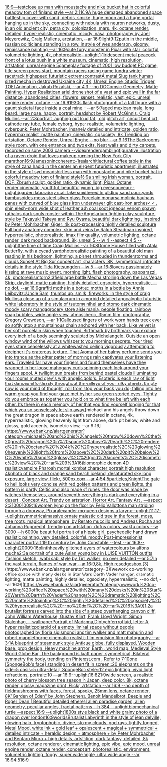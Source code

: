 [16:9](https://www.ebank.nz/aiartgenerator?category=16%3A9)[—test](https://www.ebank.nz/aiartgenerator?category=%E2%80%94test)[close up man with moustache and nike bucket hat in colorful meadow tom of finland style —ar 2:1](https://www.ebank.nz/aiartgenerator?category=close%20up%20man%20with%20moustache%20and%20nike%20bucket%20hat%20in%20colorful%20meadow%20tom%20of%20finland%20style%20%E2%80%94ar%202%3A1)[16.9](https://www.ebank.nz/aiartgenerator?category=16.9)[A huge demaged abandoned space battleship cover with sand, debris, smoke, huge moon and a huge portal hanging up in the sky, connecting with nebula with neuron networks, dusty, in an old ancient city, petra city, colonization, mars, 4k, octane render, detailed, hyper-realistic, cinematic, moody, nasa, photography by Joel Meyerowitz, Craig Mullens, artstation, --ar 16:9](https://www.ebank.nz/aiartgenerator?category=A%20huge%20demaged%20abandoned%20space%20battleship%20cover%20with%20sand%2C%20debris%2C%20smoke%2C%20huge%20moon%20and%20a%20huge%20portal%20hanging%20up%20in%20the%20sky%2C%20connecting%20with%20nebula%20with%20neuron%20networks%2C%20dusty%2C%20in%20an%20old%20ancient%20city%2C%20petra%20city%2C%20colonization%2C%20mars%2C%204k%2C%20octane%20render%2C%20detailed%2C%20hyper-realistic%2C%20cinematic%2C%20moody%2C%20nasa%2C%20photography%20by%20Joel%20Meyerowitz%2C%20Craig%20Mullens%2C%20artstation%2C%20--ar%2016%3A9)[light](https://www.ebank.nz/aiartgenerator?category=light)[9:12](https://www.ebank.nz/aiartgenerator?category=9%3A12)[putin in the middle, russian politicians standing in a row, in style of wes anderson,  gloomy,  renaissance painting --ar 16:9](https://www.ebank.nz/aiartgenerator?category=putin%20in%20the%20middle%2C%20russian%20politicians%20standing%20in%20a%20row%2C%20in%20style%20of%20wes%20anderson%2C%20%20gloomy%2C%20%20renaissance%20painting%20--ar%2016%3A9)[cute furry monster in Pixar with star, colorful, volumetric lighting, 4k, photorealistic](https://www.ebank.nz/aiartgenerator?category=cute%20furry%20monster%20in%20Pixar%20with%20star%2C%20colorful%2C%20volumetric%20lighting%2C%204k%2C%20photorealistic)[--uplight](https://www.ebank.nz/aiartgenerator?category=--uplight)[1:1](https://www.ebank.nz/aiartgenerator?category=1%3A1)[iridescent metal peacock front of a lotus bush in a white museum, cinematic, high resolution, artstation, unreal engine 5](https://www.ebank.nz/aiartgenerator?category=iridescent%20metal%20peacock%20front%20of%20a%20lotus%20bush%20in%20a%20white%20museum%2C%20cinematic%2C%20high%20resolution%2C%20artstation%2C%20unreal%20engine%205)[gameplay footage of 2001 low budget PC game, title screen press start, mountain racers racing game tundra winter racetrack highspeed futuristic extreme](https://www.ebank.nz/aiartgenerator?category=gameplay%20footage%20of%202001%20low%20budget%20PC%20game%2C%20title%20screen%20press%20start%2C%20mountain%20racers%20racing%20game%20tundra%20winter%20racetrack%20highspeed%20futuristic%20extreme)[contrast](https://www.ebank.nz/aiartgenerator?category=contrast)[A metal Slug tank human sized mecha in destroyed Ukraine city, 4K, Unreal Engine, Studio Trigger, TOEI Animation, Jakub Rozalski, --ar 4:3 --no DO](https://www.ebank.nz/aiartgenerator?category=A%20metal%20Slug%20tank%20human%20sized%20mecha%20in%20destroyed%20Ukraine%20city%2C%204K%2C%20Unreal%20Engine%2C%20Studio%20Trigger%2C%20TOEI%20Animation%2C%20Jakub%20Rozalski%2C%20--ar%204%3A3%20--no%20DO)[Comsic Geometry, Matte Painting, Hyper Realistic](https://www.ebank.nz/aiartgenerator?category=Comsic%20Geometry%2C%20Matte%20Painting%2C%20Hyper%20Realistic)[an ariel drone shot of a vast and epic wall in the far distance, abandoned cities, flowers, sunset, realistic, vast, epic, unreal engine render, octane --ar 16:9](https://www.ebank.nz/aiartgenerator?category=an%20ariel%20drone%20shot%20of%20a%20vast%20and%20epic%20wall%20in%20the%20far%20distance%2C%20abandoned%20cities%2C%20flowers%2C%20sunset%2C%20realistic%2C%20vast%2C%20epic%2C%20unreal%20engine%20render%2C%20octane%20--ar%2016%3A9)[1930s flash photograph of a tall figure with a gaunt skeletal face inside a coal mine.:: --ar 5:7](https://www.ebank.nz/aiartgenerator?category=1930s%20flash%20photograph%20of%20a%20tall%20figure%20with%20a%20gaunt%20skeletal%20face%20inside%20a%20coal%20mine.%3A%3A%20--ar%205%3A7)[aged mexican male, long beard, large nose, happy, portrait, headshot by Robert McGinnis, Craig Mullins --ar 2:3](https://www.ebank.nz/aiartgenerator?category=aged%20mexican%20male%2C%20long%20beard%2C%20large%20nose%2C%20happy%2C%20portrait%2C%20headshot%20by%20Robert%20McGinnis%2C%20Craig%20Mullins%20--ar%202%3A3)[portrait, aughing out loud,fat , old,glitch art, circuit bent crt, cathode ray tube, female cyborg, hyper realistic, volumetric lighting, cyberpunk, Peter Mohrbacher, insanely detailed and intricate, golden ratio, hypermaximalist, matte painting, cinematic, cgsociety, 8k Trending on artstation, Octane Render, Unreal Engine --no blur --ar 9:16](https://www.ebank.nz/aiartgenerator?category=portrait%2C%20aughing%20out%20loud%2Cfat%20%2C%20old%2Cglitch%20art%2C%20circuit%20bent%20crt%2C%20cathode%20ray%20tube%2C%20female%20cyborg%2C%20hyper%20realistic%2C%20volumetric%20lighting%2C%20cyberpunk%2C%20Peter%20Mohrbacher%2C%20insanely%20detailed%20and%20intricate%2C%20golden%20ratio%2C%20hypermaximalist%2C%20matte%20painting%2C%20cinematic%2C%20cgsociety%2C%208k%20Trending%20on%20artstation%2C%20Octane%20Render%2C%20Unreal%20Engine%20--no%20blur%20--ar%209%3A16)[The Backrooms style room, with one entrance and two exits. Neat walls and dirty carpets. recorded on sony 2003 camera --video](https://www.ebank.nz/aiartgenerator?category=The%20Backrooms%20style%20room%2C%20with%20one%20entrance%20and%20two%20exits.%20Neat%20walls%20and%20dirty%20carpets.%20recorded%20on%20sony%202003%20camera%20--video)[render](https://www.ebank.nz/aiartgenerator?category=render)[gambling](https://www.ebank.nz/aiartgenerator?category=gambling)[figurative illustration of a raven droid that loves makeup running the New York City marathon](https://www.ebank.nz/aiartgenerator?category=figurative%20illustration%20of%20a%20raven%20droid%20that%20loves%20makeup%20running%20the%20New%20York%20City%20marathon)[16:9](https://www.ebank.nz/aiartgenerator?category=16%3A9)[Jameson](https://www.ebank.nz/aiartgenerator?category=Jameson)[incoherent:-1](https://www.ebank.nz/aiartgenerator?category=incoherent%3A-1)[real](https://www.ebank.nz/aiartgenerator?category=real)[architiectural coffee table in the style of zaha hadid in the center an elegent futuristic apartment, illustrated in the style of syd mead](https://www.ebank.nz/aiartgenerator?category=architiectural%20coffee%20table%20in%20the%20style%20of%20zaha%20hadid%20in%20the%20center%20an%20elegent%20futuristic%20apartment%2C%20illustrated%20in%20the%20style%20of%20syd%20mead)[shirtless man with moustache and nike bucket hat in colorful meadow tom of finland style](https://www.ebank.nz/aiartgenerator?category=shirtless%20man%20with%20moustache%20and%20nike%20bucket%20hat%20in%20colorful%20meadow%20tom%20of%20finland%20style)[16:9](https://www.ebank.nz/aiartgenerator?category=16%3A9)[a smiling Irish woman, portrait, DOF, Zbrush sculpt, golden ratio, dynamic light, Pixar, Octane render,cinematic, youthful, beautiful,young, big eyes](https://www.ebank.nz/aiartgenerator?category=a%20smiling%20Irish%20woman%2C%20portrait%2C%20DOF%2C%20Zbrush%20sculpt%2C%20golden%20ratio%2C%20dynamic%20light%2C%20Pixar%2C%20Octane%20render%2Ccinematic%2C%20youthful%2C%20beautiful%2Cyoung%2C%20big%20eyes)[nouveau](https://www.ebank.nz/aiartgenerator?category=nouveau)[--uplight](https://www.ebank.nz/aiartgenerator?category=--uplight)[garden laboratory stair  lake  smothered in gilding sand courtyards bambusoides moss steel silver glass  Porcelain monarsa molinia bauhaus panes with curved of blue glass iron underwayer gilt cast-iron arches](https://www.ebank.nz/aiartgenerator?category=garden%20laboratory%20stair%20%20lake%20%20smothered%20in%20gilding%20sand%20courtyards%20bambusoides%20moss%20steel%20silver%20glass%20%20Porcelain%20monarsa%20molinia%20bauhaus%20panes%20with%20curved%20of%20blue%20glass%20iron%20underwayer%20gilt%20cast-iron%20arches)[< < , shin elesh-norn wide shot of leather ash coal soot igneous venom spawn rathalos dark souls rooster within The Angelarium fighting clay sculpture, style by Takayuki Takeya and Ryu Oyama, beautiful dark lightning , inspired by Peter Mohrbacher, Giger, 4k post-processing highly detailed sculpture Full body anatomy complex, skin and veins by Ralph Steadman inspired, hyperrealistic, photorealistic, imax film quality, volumetric lighting, octane render, dark mood background, 8k, unreal 5 --iw 4 --aspect 4:5 --uplight](https://www.ebank.nz/aiartgenerator?category=%3C%20%3C%20%2C%20shin%20elesh-norn%20wide%20shot%20of%20leather%20ash%20coal%20soot%20igneous%20venom%20spawn%20rathalos%20dark%20souls%20rooster%20within%20The%20Angelarium%20fighting%20clay%20sculpture%2C%20style%20by%20Takayuki%20Takeya%20and%20Ryu%20Oyama%2C%20beautiful%20dark%20lightning%20%2C%20inspired%20by%20Peter%20Mohrbacher%2C%20Giger%2C%204k%20post-processing%20highly%20detailed%20sculpture%20Full%20body%20anatomy%20complex%2C%20skin%20and%20veins%20by%20Ralph%20Steadman%20inspired%2C%20hyperrealistic%2C%20photorealistic%2C%20imax%20film%20quality%2C%20volumetric%20lighting%2C%20octane%20render%2C%20dark%20mood%20background%2C%208k%2C%20unreal%205%20--iw%204%20--aspect%204%3A5%20--uplight)[the time of time Craig Mullins --ar 16:8](https://www.ebank.nz/aiartgenerator?category=the%20time%20of%20time%20Craig%20Mullins%20--ar%2016%3A8)[Dome House filled with Atala Butterfly, with a cycad yard](https://www.ebank.nz/aiartgenerator?category=Dome%20House%20filled%20with%20Atala%20Butterfly%2C%20with%20a%20cycad%20yard)[photorealistic painting of a beautiful old man reading in his bedroom,  lightning, a planet shrouded in thunderstorms and clouds Sunset At Big Sur concept art, characters, 8K, symmetrical, intricate details in the style Tida Kietsungden --iw 5 --ar 16:8](https://www.ebank.nz/aiartgenerator?category=photorealistic%20painting%20of%20a%20beautiful%20old%20man%20reading%20in%20his%20bedroom%2C%20%20lightning%2C%20a%20planet%20shrouded%20in%20thunderstorms%20and%20clouds%20Sunset%20At%20Big%20Sur%20concept%20art%2C%20characters%2C%208K%2C%20symmetrical%2C%20intricate%20details%20in%20the%20style%20Tida%20Kietsungden%20--iw%205%20--ar%2016%3A8)[lovers passionately kissing at rave music event, morning light, flash photography, papparazzi, 4k, photorealism](https://www.ebank.nz/aiartgenerator?category=lovers%20passionately%20kissing%20at%20rave%20music%20event%2C%20morning%20light%2C%20flash%20photography%2C%20papparazzi%2C%204k%2C%20photorealism)[torn](https://www.ebank.nz/aiartgenerator?category=torn)[2:3](https://www.ebank.nz/aiartgenerator?category=2%3A3)[field](https://www.ebank.nz/aiartgenerator?category=field)[large battle Mecha strolling down the Las Vegas Strip, daylight, matte painting, highly detailed, cgsociety, hyperrealistic, --no dof, --ar 16:9](https://www.ebank.nz/aiartgenerator?category=large%20battle%20Mecha%20strolling%20down%20the%20Las%20Vegas%20Strip%2C%20daylight%2C%20matte%20painting%2C%20highly%20detailed%2C%20cgsociety%2C%20hyperrealistic%2C%20--no%20dof%2C%20--ar%2016%3A9)[graffiti moths in a bottle:: moths in a bottle by Annie Leibovitz::](https://www.ebank.nz/aiartgenerator?category=graffiti%20moths%20in%20a%20bottle%3A%3A%20moths%20in%20a%20bottle%20by%20Annie%20Leibovitz%3A%3A)[Uncle Sam, thumbs up, smirk, fireworks, in the style of craig Mullins](https://www.ebank.nz/aiartgenerator?category=Uncle%20Sam%2C%20thumbs%20up%2C%20smirk%2C%20fireworks%2C%20in%20the%20style%20of%20craig%20Mullins)[a close up of a simulacrum in a morbid detailed apocalyptic futuristic white laboratory in the style of tsutomu nihei and otomo dark cinematic moody scary manga](https://www.ebank.nz/aiartgenerator?category=a%20close%20up%20of%20a%20simulacrum%20in%20a%20morbid%20detailed%20apocalyptic%20futuristic%20white%20laboratory%20in%20the%20style%20of%20tsutomu%20nihei%20and%20otomo%20dark%20cinematic%20moody%20scary%20manga)[grocery store aisle mania, people floating, rainbow soap bubbles, wide angle view, atmospheric, 35mm film, photography, Gregory Crewdson, —ar 1:1](https://www.ebank.nz/aiartgenerator?category=grocery%20store%20aisle%20mania%2C%20people%20floating%2C%20rainbow%20soap%20bubbles%2C%20wide%20angle%20view%2C%20atmospheric%2C%2035mm%20film%2C%20photography%2C%20Gregory%20Crewdson%2C%20%E2%80%94ar%201%3A1)[Calloused fingers of work worn hands treck ever so softly atop a mountainous chain anchored with her back. Like velvet is her soft porcelain skin when touched. Birthmark by birthmark you explore every inch of a body seemingly sculpted by Michelangelo. Outside an open window wind of the willows whisper to you mornings secrets. Your tired eyes stare ceaselessly at a whitewashed ceiling vigorously attempting to decipher it's craterous texture. That Aroma of her balmy perfume sends you into trance as the pitter patter of mornings rain captivates your listening ears. Traveled far have your fingers and found themselves have they wrapped in her loose mahogany curls spinning each lock around your fingers spool. A twilight sun breaks from behind pastel clouds illuminating your rooms muted grey's with angelic gold's. Esoteric is each ray of light that dances effortlessly throughout the valleys of your silky sheets. Empty now is your mind of thought, roll from atop your back you do; falling into her warm grasp you find your gaze met by her sea green storied eyes. Tightly do you embrace as together you hold on to what time be left with each other. Its there in each memory of her that you find yourself longing for that which you so senselessly let slip away.](https://www.ebank.nz/aiartgenerator?category=Calloused%20fingers%20of%20work%20worn%20hands%20treck%20ever%20so%20softly%20atop%20a%20mountainous%20chain%20anchored%20with%20her%20back.%20Like%20velvet%20is%20her%20soft%20porcelain%20skin%20when%20touched.%20Birthmark%20by%20birthmark%20you%20explore%20every%20inch%20of%20a%20body%20seemingly%20sculpted%20by%20Michelangelo.%20Outside%20an%20open%20window%20wind%20of%20the%20willows%20whisper%20to%20you%20mornings%20secrets.%20Your%20tired%20eyes%20stare%20ceaselessly%20at%20a%20whitewashed%20ceiling%20vigorously%20attempting%20to%20decipher%20it%27s%20craterous%20texture.%20That%20Aroma%20of%20her%20balmy%20perfume%20sends%20you%20into%20trance%20as%20the%20pitter%20patter%20of%20mornings%20rain%20captivates%20your%20listening%20ears.%20Traveled%20far%20have%20your%20fingers%20and%20found%20themselves%20have%20they%20wrapped%20in%20her%20loose%20mahogany%20curls%20spinning%20each%20lock%20around%20your%20fingers%20spool.%20A%20twilight%20sun%20breaks%20from%20behind%20pastel%20clouds%20illuminating%20your%20rooms%20muted%20grey%27s%20with%20angelic%20gold%27s.%20Esoteric%20is%20each%20ray%20of%20light%20that%20dances%20effortlessly%20throughout%20the%20valleys%20of%20your%20silky%20sheets.%20Empty%20now%20is%20your%20mind%20of%20thought%2C%20roll%20from%20atop%20your%20back%20you%20do%3B%20falling%20into%20her%20warm%20grasp%20you%20find%20your%20gaze%20met%20by%20her%20sea%20green%20storied%20eyes.%20Tightly%20do%20you%20embrace%20as%20together%20you%20hold%20on%20to%20what%20time%20be%20left%20with%20each%20other.%20Its%20there%20in%20each%20memory%20of%20her%20that%20you%20find%20yourself%20longing%20for%20that%20which%20you%20so%20senselessly%20let%20slip%20away.)[michael and his angels throw down the great dragon in space above earth, rendered in octane, 4k, hyperrealistic, glowing heavenly light from above, dark pit below, white and glossy, gold accents, isometric view, --ar 9:16](https://www.ebank.nz/aiartgenerator?category=michael%20and%20his%20angels%20throw%20down%20the%20great%20dragon%20in%20space%20above%20earth%2C%20rendered%20in%20octane%2C%204k%2C%20hyperrealistic%2C%20glowing%20heavenly%20light%20from%20above%2C%20dark%20pit%20below%2C%20white%20and%20glossy%2C%20gold%20accents%2C%20isometric%20view%2C%20--ar%209%3A16)[biomorphic demon 4D realistic](https://www.ebank.nz/aiartgenerator?category=biomorphic%20demon%204D%20realistic)[vampire Pharoah mortal kombat character portrait high resolution 4k](https://www.ebank.nz/aiartgenerator?category=vampire%20Pharoah%20mortal%20kombat%20character%20portrait%20high%20resolution%204k)[photo of black and orange sand beach iceland, desaturated sky long exposure, large view, flickr, 500px.com --ar 4:5](https://www.ebank.nz/aiartgenerator?category=photo%20of%20black%20and%20orange%20sand%20beach%20iceland%2C%20desaturated%20sky%20long%20exposure%2C%20large%20view%2C%20flickr%2C%20500px.com%20--ar%204%3A5)[4:5](https://www.ebank.nz/aiartgenerator?category=4%3A5)[particles,](https://www.ebank.nz/aiartgenerator?category=particles%2C)[Knight](https://www.ebank.nz/aiartgenerator?category=Knight)[The gate to hell looks very concise with red golden patterns and green lights, the pattern is partly Celtic and also made of runes, the door was made by witches themselves, around seventh everything is dark and everything in a desert , Concept Art, Trendy on artstation, Horror Art, Fantasy Art , —aspect 2:3](https://www.ebank.nz/aiartgenerator?category=The%20gate%20to%20hell%20looks%20very%20concise%20with%20red%20golden%20patterns%20and%20green%20lights%2C%20the%20pattern%20is%20partly%20Celtic%20and%20also%20made%20of%20runes%2C%20the%20door%20was%20made%20by%20witches%20themselves%2C%20around%20seventh%20everything%20is%20dark%20and%20everything%20in%20a%20desert%20%2C%20Concept%20Art%2C%20Trendy%20on%20artstation%2C%20Horror%20Art%2C%20Fantasy%20Art%20%2C%20%E2%80%94aspect%202%3A3)[1000100](https://www.ebank.nz/aiartgenerator?category=1000100)[9:16](https://www.ebank.nz/aiartgenerator?category=9%3A16)[women lying on the floor by Felix Vallotton](https://www.ebank.nz/aiartgenerator?category=women%20lying%20on%20the%20floor%20by%20Felix%20Vallotton)[a man striding through a doorway, Pixar](https://www.ebank.nz/aiartgenerator?category=a%20man%20striding%20through%20a%20doorway%2C%20Pixar)[alexander mcqueen designs a larynx](https://www.ebank.nz/aiartgenerator?category=alexander%20mcqueen%20designs%20a%20larynx)[--uplight](https://www.ebank.nz/aiartgenerator?category=--uplight)[11:17](https://www.ebank.nz/aiartgenerator?category=11%3A17)[--uplight](https://www.ebank.nz/aiartgenerator?category=--uplight)[symmetrical](https://www.ebank.nz/aiartgenerator?category=symmetrical)[massive ornate majestic old tree in the forest, moss, tree roots, magical atmosphere, by Renato muccillo and Andreas Rocha and Johanna Rupprecht, trending on artstation, dofus colors, wakfu colors  --w 3000 --h 6000](https://www.ebank.nz/aiartgenerator?category=massive%20ornate%20majestic%20old%20tree%20in%20the%20forest%2C%20moss%2C%20tree%20roots%2C%20magical%20atmosphere%2C%20by%20Renato%20muccillo%20and%20Andreas%20Rocha%20and%20Johanna%20Rupprecht%2C%20trending%20on%20artstation%2C%20dofus%20colors%2C%20wakfu%20colors%20%20--w%203000%20--h%206000)[a beautiful portrait of a hippie girl, psychedelic hand drawn realistic painting, very detailed, colorful, moody Post-impressionist character portrait 19 th century by John Constable --test --ar 16:8](https://www.ebank.nz/aiartgenerator?category=a%20beautiful%20portrait%20of%20a%20hippie%20girl%2C%20psychedelic%20hand%20drawn%20realistic%20painting%2C%20very%20detailed%2C%20colorful%2C%20moody%20Post-impressionist%20character%20portrait%2019%20th%20century%20by%20John%20Constable%20--test%20--ar%2016%3A8)[--uplight](https://www.ebank.nz/aiartgenerator?category=--uplight)[2000](https://www.ebank.nz/aiartgenerator?category=2000)[9:16](https://www.ebank.nz/aiartgenerator?category=9%3A16)[plinth](https://www.ebank.nz/aiartgenerator?category=plinth)[heavily glitched layers of watercolours by alfons mucha](https://www.ebank.nz/aiartgenerator?category=heavily%20glitched%20layers%20of%20watercolours%20by%20alfons%20mucha)[2:3](https://www.ebank.nz/aiartgenerator?category=2%3A3)[a portrait of a cute Asian young boy in LUISE VUITTON  outfits  ,fashion sketch  , wabi sabi style,by Tim walker ,no over detailed —ar 5:7](https://www.ebank.nz/aiartgenerator?category=a%20portrait%20of%20a%20cute%20Asian%20young%20boy%20in%20LUISE%20VUITTON%20%20outfits%20%20%2Cfashion%20sketch%20%20%2C%20wabi%20sabi%20style%2Cby%20Tim%20walker%20%2Cno%20over%20detailed%20%E2%80%94ar%205%3A7)[In the vast terrain, flames of war, war,--ar 16:9,8k, High res](https://www.ebank.nz/aiartgenerator?category=In%20the%20vast%20terrain%2C%20flames%20of%20war%2C%20war%2C--ar%2016%3A9%2C8k%2C%20High%20res)[edges](https://www.ebank.nz/aiartgenerator?category=edges)[box.](https://www.ebank.nz/aiartgenerator?category=box.)[3](https://www.ebank.nz/aiartgenerator?category=3)[wework co-working office space with many desks in Star Wars Darth Vader hangar, dramatic lighting, matte painting, highly detailed, cgsociety, hyperrealistic, --no dof, --ar 16:9](https://www.ebank.nz/aiartgenerator?category=wework%20co-working%20office%20space%20with%20many%20desks%20in%20Star%20Wars%20Darth%20Vader%20hangar%2C%20dramatic%20lighting%2C%20matte%20painting%2C%20highly%20detailed%2C%20cgsociety%2C%20hyperrealistic%2C%20--no%20dof%2C%20--ar%2016%3A9)[1:2](https://www.ebank.nz/aiartgenerator?category=1%3A2)[a brutalist fortress carved into the side of a steep overhanging canyon cliff, John William Waterhouse, Gustav Klimt, Frank Lloyd Wright, Simon Stalenhag, --wallpaper](https://www.ebank.nz/aiartgenerator?category=a%20brutalist%20fortress%20carved%20into%20the%20side%20of%20a%20steep%20overhanging%20canyon%20cliff%2C%20John%20William%20Waterhouse%2C%20Gustav%20Klimt%2C%20Frank%20Lloyd%20Wright%2C%20Simon%20Stalenhag%2C%20--wallpaper)[Portrait of Madonna,Diptych](https://www.ebank.nz/aiartgenerator?category=Portrait%20of%20Madonna%2CDiptych)[ferrrofluid, letter A, hyper realistic](https://www.ebank.nz/aiartgenerator?category=ferrrofluid%2C%20letter%20A%2C%20hyper%20realistic)[polaroid of a empty liminal space without people photographed by floria sigismondi and tim walker  and matt mahurin and robert mapplethorpe cinematic realistic film emulsion film photography --ar 3:1](https://www.ebank.nz/aiartgenerator?category=polaroid%20of%20a%20empty%20liminal%20space%20without%20people%20photographed%20by%20floria%20sigismondi%20and%20tim%20walker%20%20and%20matt%20mahurin%20and%20robert%20mapplethorpe%20cinematic%20realistic%20film%20emulsion%20film%20photography%20--ar%203%3A1)[A blueprint of steampunk style Antique globe,  fully displayed, Wooden base, prop design, Heavy machine armor,  Earth , world map, Medieval Style World Globe Bar, The background is kraft paper, symmetrical,  Bilateral symmetry the body,  trending on Pinterest.com  ,  Refer to 7:10](https://www.ebank.nz/aiartgenerator?category=A%20blueprint%20of%20steampunk%20style%20Antique%20globe%2C%20%20fully%20displayed%2C%20Wooden%20base%2C%20prop%20design%2C%20Heavy%20machine%20armor%2C%20%20Earth%20%2C%20world%20map%2C%20Medieval%20Style%20World%20Globe%20Bar%2C%20The%20background%20is%20kraft%20paper%2C%20symmetrical%2C%20%20Bilateral%20symmetry%20the%20body%2C%20%20trending%20on%20Pinterest.com%20%20%2C%20%20Refer%20to%207%3A10)[one [SpongeBob's face] standing in desert fit in screen::20 elephants on the side::5 oasis::5 ultra-detail, SpongeBob style::12 epic lighting, vivid light refractions, portrait::10 —ar 16:9](https://www.ebank.nz/aiartgenerator?category=one%20%5BSpongeBob%27s%20face%5D%20standing%20in%20desert%20fit%20in%20screen%3A%3A20%20elephants%20on%20the%20side%3A%3A5%20oasis%3A%3A5%20ultra-detail%2C%20SpongeBob%20style%3A%3A12%20epic%20lighting%2C%20vivid%20light%20refractions%2C%20portrait%3A%3A10%20%E2%80%94ar%2016%3A9)[--uplight](https://www.ebank.nz/aiartgenerator?category=--uplight)[16:8](https://www.ebank.nz/aiartgenerator?category=16%3A8)[21:9](https://www.ebank.nz/aiartgenerator?category=21%3A9)[wide screen, a realistic photo of cherry blossom tree season in Japan, deep color, 8k, octane render, glossy magazine print, Flickr, artstation --ar 16:9 --no depth of field](https://www.ebank.nz/aiartgenerator?category=wide%20screen%2C%20a%20realistic%20photo%20of%20cherry%20blossom%20tree%20season%20in%20Japan%2C%20deep%20color%2C%208k%2C%20octane%20render%2C%20glossy%20magazine%20print%2C%20Flickr%2C%20artstation%20--ar%2016%3A9%20--no%20depth%20of%20field)[mushrooms with faces, forest, spooky, 25mm lens, octane render, 8K](https://www.ebank.nz/aiartgenerator?category=mushrooms%20with%20faces%2C%20forest%2C%20spooky%2C%2025mm%20lens%2C%20octane%20render%2C%208K)["Garden of Eden" by John Stephens, Benoit Mandelbrot, Beeple and Roger Dean | Beautiful detailed ethereal alien paradise garden, alien geometry, peculiar angles, fractal patterns --h 384 --uplight](https://www.ebank.nz/aiartgenerator?category=%22Garden%20of%20Eden%22%20by%20John%20Stephens%2C%20Benoit%20Mandelbrot%2C%20Beeple%20and%20Roger%20Dean%20%7C%20Beautiful%20detailed%20ethereal%20alien%20paradise%20garden%2C%20alien%20geometry%2C%20peculiar%20angles%2C%20fractal%20patterns%20--h%20384%20--uplight)[biomechanical turtle --aspect 16:9 --uplight](https://www.ebank.nz/aiartgenerator?category=biomechanical%20turtle%20--aspect%2016%3A9%20--uplight)[1800s style black and white grainy photo of a dragon over london](https://www.ebank.nz/aiartgenerator?category=1800s%20style%20black%20and%20white%20grainy%20photo%20of%20a%20dragon%20over%20london)[16:9](https://www.ebank.nz/aiartgenerator?category=16%3A9)[worlds](https://www.ebank.nz/aiartgenerator?category=worlds)[Brutalist Labyrinth in the style of jean delville, glowing halo, tryptophobic, divine, stormy clouds, god rays, lightly fogged, Metal Mood, white ink + gold leaf + opalescent + magical + symmetrical + detailed intricate + heraldic design + atmosphere + by Peter Mohrbacher and Kentaro Miura + high details, artstation, dark fantasy, detailed, 8k resolution, octane renderer, cinematic lighting, epic vibe, epic mood, unreal engine render, octane render, concept art, photorealistic, environment, volumetric lighting, foggy, super wide angle, ultra wide angle --ar 16:9](https://www.ebank.nz/aiartgenerator?category=Brutalist%20Labyrinth%20in%20the%20style%20of%20jean%20delville%2C%20glowing%20halo%2C%20tryptophobic%2C%20divine%2C%20stormy%20clouds%2C%20god%20rays%2C%20lightly%20fogged%2C%20Metal%20Mood%2C%20white%20ink%20%2B%20gold%20leaf%20%2B%20opalescent%20%2B%20magical%20%2B%20symmetrical%20%2B%20detailed%20intricate%20%2B%20heraldic%20design%20%2B%20atmosphere%20%2B%20by%20Peter%20Mohrbacher%20and%20Kentaro%20Miura%20%2B%20high%20details%2C%20artstation%2C%20dark%20fantasy%2C%20detailed%2C%208k%20resolution%2C%20octane%20renderer%2C%20cinematic%20lighting%2C%20epic%20vibe%2C%20epic%20mood%2C%20unreal%20engine%20render%2C%20octane%20render%2C%20concept%20art%2C%20photorealistic%2C%20environment%2C%20volumetric%20lighting%2C%20foggy%2C%20super%20wide%20angle%2C%20ultra%20wide%20angle%20--ar%2016%3A9)[4:5](https://www.ebank.nz/aiartgenerator?category=4%3A5)[16:9](https://www.ebank.nz/aiartgenerator?category=16%3A9)